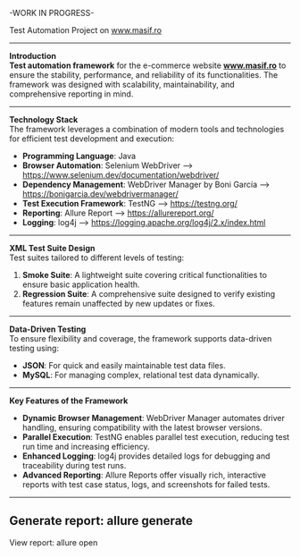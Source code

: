 -WORK IN PROGRESS-

Test Automation Project on www.masif.ro

---

**Introduction**  
**Test automation framework** for the e-commerce website **www.masif.ro** to ensure the stability, performance, and reliability of its functionalities. The framework was designed with scalability, maintainability, and comprehensive reporting in mind.

---

**Technology Stack**  
The framework leverages a combination of modern tools and technologies for efficient test development and execution:
- **Programming Language**: Java
- **Browser Automation**: Selenium WebDriver --> https://www.selenium.dev/documentation/webdriver/
- **Dependency Management**: WebDriver Manager by Boni García --> https://bonigarcia.dev/webdrivermanager/
- **Test Execution Framework**: TestNG --> https://testng.org/
- **Reporting**: Allure Report --> https://allurereport.org/
- **Logging**: log4j --> https://logging.apache.org/log4j/2.x/index.html

---

**XML Test Suite Design**  
Test suites tailored to different levels of testing:
1. **Smoke Suite**: A lightweight suite covering critical functionalities to ensure basic application health.
2. **Regression Suite**: A comprehensive suite designed to verify existing features remain unaffected by new updates or fixes.

---

**Data-Driven Testing**  
To ensure flexibility and coverage, the framework supports data-driven testing using:
- **JSON**: For quick and easily maintainable test data files.
- **MySQL**: For managing complex, relational test data dynamically.

---

**Key Features of the Framework**  
- **Dynamic Browser Management**: WebDriver Manager automates driver handling, ensuring compatibility with the latest browser versions.
- **Parallel Execution**: TestNG enables parallel test execution, reducing test run time and increasing efficiency.
- **Enhanced Logging**: log4j provides detailed logs for debugging and traceability during test runs.
- **Advanced Reporting**: Allure Reports offer visually rich, interactive reports with test case status, logs, and screenshots for failed tests.

---

Generate report: allure generate
---
View report: allure open
